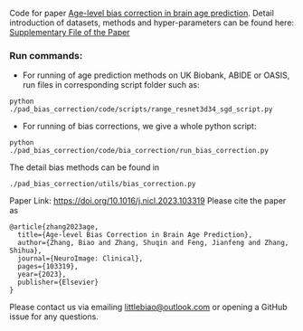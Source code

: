 
Code for paper [Age-level bias correction in brain age prediction](https://www.sciencedirect.com/science/article/pii/S2213158223000086).
Detail introduction of datasets, methods and hyper-parameters can be found here:  [Supplementary File of the Paper](https://www.sciencedirect.com/science/article/pii/S2213158223000086#m0005)
### Run commands:
- For running of age prediction methods on UK Biobank, ABIDE or OASIS, run files in corresponding script folder such as:
```shell
python ./pad_bias_correction/code/scripts/range_resnet3d34_sgd_script.py
```
- For running of bias corrections, we give a whole python script:
```shell
python ./pad_bias_correction/code/bia_correction/run_bias_correction.py
```
The detail bias methods can be found in 
```
./pad_bias_correction/utils/bias_correction.py
```


Paper Link: https://doi.org/10.1016/j.nicl.2023.103319
Please cite the paper as 
```text
@article{zhang2023age,
  title={Age-level Bias Correction in Brain Age Prediction},
  author={Zhang, Biao and Zhang, Shuqin and Feng, Jianfeng and Zhang, Shihua},
  journal={NeuroImage: Clinical},
  pages={103319},
  year={2023},
  publisher={Elsevier}
}
```

Please contact us via emailing littlebiao@outlook.com or opening a GitHub issue for any questions. 